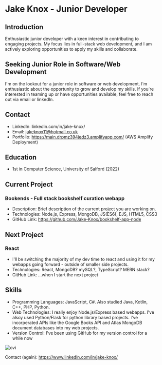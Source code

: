 # Jake Knox - Junior Developer

## Introduction
Enthusiastic junior developer with a keen interest in contributing to engaging projects. My focus lies in full-stack web development, and I am actively exploring opportunities to apply my skills and collaborate.

## Seeking Junior Role in Software/Web Development
I'm on the lookout for a junior role in software or web development. I'm enthusiastic about the opportunity to grow and develop my skills. If you're interested in teaming up or have opportunities available, feel free to reach out via email or linkedIn. 

## Contact
- LinkedIn: linkedin.com/in/jake-knox/
- Email: jakeknox11@hotmail.co.uk
- Portfolio: https://main.drpmz394jedz3.amplifyapp.com/ (AWS Amplify Deployment) 

## Education
- 1st in Computer Science, University of Salford (2022)

## Current Project
### Bookends - Full stack bookshelf curation webapp
- Description: Brief description of the current project you are working on.
- Technologies: Node.js, Express, MongoDB, JS(ES6), EJS, HTML5, CSS3
- GitHub Link: https://github.com/Jake-Knox/bookshelf-app-node

## Next Project
### React 
- I'll be switching the majority of my dev time to react and using it for my webapps going forward - outside of smaller side projects.
- Technologies: React, MongoDB? mySQL?, TypeScript? MERN stack?
- GitHub Link: ...when I start the next project

## Skills
- Programming Languages: JavaScript, C#. Also studied Java, Kotlin, C++, PHP, Python.
- Web Technologies: I really enjoy Node.js/Express based webapps. I've alsoy used Python/Flask for python library based projects. I've incorperated APIs like the Google Books API and Atlas MongoDB document databases into my web projects.
- Version Control: I've been using GitHub for my version control for a while now


<img src="https://github-readme-stats.vercel.app/api/top-langs?username=Jake-Knox&show_icons=true&locale=en&layout=normal&theme=chartreuse-dark&langs_count=10" alt="ovi" />



<!-- Demos: https://www.youtube.com/@jakeknox -->

Contact (again): https://www.linkedin.com/in/jake-knox/
